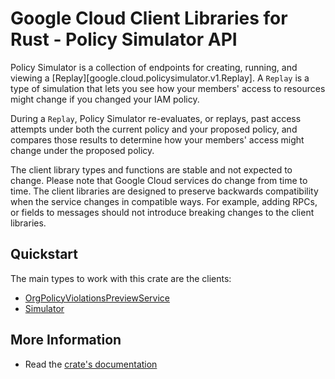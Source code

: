 # Google Cloud Client Libraries for Rust - Policy Simulator API

<!-- Code generated by sidekick. DO NOT EDIT. -->


Policy Simulator is a collection of endpoints for creating, running, and
viewing a [Replay][google.cloud.policysimulator.v1.Replay]. A `Replay` is
a type of simulation that lets you see how your members' access to
resources might change if you changed your IAM policy.

During a `Replay`, Policy Simulator re-evaluates, or replays, past access
attempts under both the current policy and your proposed policy, and
compares those results to determine how your members' access might change
under the
proposed policy.

The client library types and functions are stable and not expected to change.
Please note that Google Cloud services do change from time to time. The client
libraries are designed to preserve backwards compatibility when the service
changes in compatible ways. For example, adding RPCs, or fields to messages
should not introduce breaking changes to the client libraries.

## Quickstart

The main types to work with this crate are the clients:

- [OrgPolicyViolationsPreviewService]
- [Simulator]

## More Information

- Read the [crate's documentation](https://docs.rs/google-cloud-policysimulator-v1/latest/google-cloud-policysimulator-v1)

[OrgPolicyViolationsPreviewService]: https://docs.rs/google-cloud-policysimulator-v1/latest/google_cloud_policysimulator_v1/client/struct.OrgPolicyViolationsPreviewService.html
[Simulator]: https://docs.rs/google-cloud-policysimulator-v1/latest/google_cloud_policysimulator_v1/client/struct.Simulator.html
